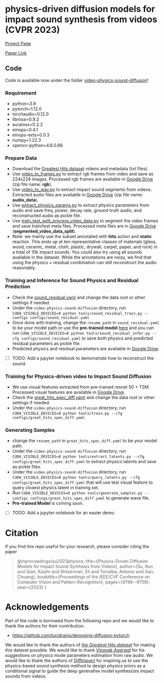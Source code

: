 # physics-driven diffusion models for impact sound synthesis from videos (CVPR 2023)

[Project Page](https://sukun1045.github.io/video-physics-sound-diffusion/)

[Paper Link](https://openaccess.thecvf.com/content/CVPR2023/papers/Su_Physics-Driven_Diffusion_Models_for_Impact_Sound_Synthesis_From_Videos_CVPR_2023_paper.pdf)

## Code
Code is available now under the folder [video-physics-sound-diffusion](https://github.com/sukun1045/video-physics-sound-diffusion/tree/main/video-physics-sound-diffusion)!

### Requirement
- python=3.9
- pytorch=1.12.0
- torchaudio=0.12.0
- librosa=0.9.2
- auraloss=0.2.2
- einops=0.4.1
- einops-exts=0.0.3
- numpy=1.22.3
- opencv-python=4.6.0.66

### Prepare Data
- Download the [Greatest Hits dataset](https://andrewowens.com/vis/) videos and metadata (txt files).
- Use [video_to_frames.py](https://github.com/sukun1045/video-physics-sound-diffusion/blob/main/video_to_frames.py) to extract rgb frames from video and save as 224x224 images. Processed rgb frames are available in [Google Drive](https://drive.google.com/drive/folders/1nsT79lghHkQqr9KvEyAHUbQDwsur5kbi?usp=sharing) (zip file name: **rgb**).
- Use [video_to_wav.py](https://github.com/sukun1045/video-physics-sound-diffusion/blob/main/video-physics-sound-diffusion/tools/video_to_wavs.py) to extract impact sound segments from videos. Extracted audio files are available in [Google Drive](https://drive.google.com/drive/folders/1nsT79lghHkQqr9KvEyAHUbQDwsur5kbi?usp=sharing) (zip file name: **audio_data**).
- Use [extract_physics_params.py](https://github.com/sukun1045/video-physics-sound-diffusion/blob/main/video-physics-sound-diffusion/tools/extract_physics_params.py) to extract physics parameters from audio and save freq, power, decay rate, ground truth audio, and reconstructed audio as pickle file.
- Use [train_test_split_process_video_data.py](https://github.com/sukun1045/video-physics-sound-diffusion/blob/main/video-physics-sound-diffusion/tools/train_test_split_process_video_data.py) to segment the video frames and save train/test meta files. Processed meta files are in [Google Drive](https://drive.google.com/drive/folders/1nsT79lghHkQqr9KvEyAHUbQDwsur5kbi?usp=sharing) (**segmented_video_data_split**).
- Note: we mainly use the subset annotated with **hits** action and **static** reaction. This ends up at ten representative classes of materials (glass, wood, ceramic, metal, cloth, plastic, drywall, carpet, paper, and rock) in a total of 10k impact sounds. You could also try using all sounds available in the dataset. While the annotations are noisy, we find that using the physics + residual combination can still reconstruct the audio reasonably.

### Training and Inference for Sound Physics and Residual Prediction
- Check the [sound_residual.yaml](https://github.com/sukun1045/video-physics-sound-diffusion/blob/main/video-physics-sound-diffusion/configs/sound_residual.yaml) and change the data root or other settings if needed.
- Under the `video-physics-sound-diffusion` directory, run `CUDA_VISIBLE_DEVICES=0 python tools/sound_residual_train.py --configs configs/sound_residual.yaml`
- Once done with training, change the `resume_path` in `sound_residual.yaml` to be your model path or use the **pre-trained model** [here](video-physics-sound-diffusion/logs/sound_residual/sound_residual) and you can run `CUDA_VISIBLE_DEVICES=0 python tools/sound_residual_infer.py --cfg configs/sound_residual.yaml` to save both physics and predicted residual parameters as pickle file.
- Predicted physics and residual parameters are available in [Google Drive](https://drive.google.com/drive/folders/1nsT79lghHkQqr9KvEyAHUbQDwsur5kbi?usp=sharing).
- [ ] TODO: Add a jupyter notebook to demonstrate how to reconstruct the sound.

### Training for Physics-driven video to Impact Sound Diffusion
- We use visual features extracted from pre-trained resnet 50 + TSM. Processed visual features are available in [Google Drive](https://drive.google.com/drive/folders/1nsT79lghHkQqr9KvEyAHUbQDwsur5kbi?usp=sharing).
- Check the [great_hits_spec_diff.yaml](https://github.com/sukun1045/video-physics-sound-diffusion/blob/main/video-physics-sound-diffusion/configs/great_hits_spec_diff.yaml) and change the data root or other settings if needed.
- Under the `video-physics-sound-diffusion` directory, run `CUDA_VISIBLE_DEVICES=0 python tools/train.py --cfg configs/great_hits_spec_diff.yaml`

### Generating Samples
- change the `resume_path` in `great_hits_spec_diff.yaml` to be your model path.
- Under the `video-physics-sound-diffusion` directory, run `CUDA_VISIBLE_DEVICES=0 python tools/extract_latents.py --cfg configs/great_hits_spec_diff.yaml` to extract physics latents and save as pickle files.
- Under the `video-physics-sound-diffusion` directory, run `CUDA_VISIBLE_DEVICES=0 python tools/query_latents.py --cfg configs/great_hits_spec_diff.yaml` that will use test visual feature to query closest physics latent in training set.
- Run `CUDA_VISIBLE_DEVICES=0 python tools/generate_samples.py --configs confings/great_hits_spec_diff.yaml` to generate wave file.
- **Pre-trained Model** is coming soon.
- [ ] TODO: Add a jupyter notebook for an easier demo.

# Citation
If you find this repo useful for your research, please consider citing the paper
> @inproceedings{su2023physics,
  title={Physics-Driven Diffusion Models for Impact Sound Synthesis from Videos},
  author={Su, Kun and Qian, Kaizhi and Shlizerman, Eli and Torralba, Antonio and Gan, Chuang},
  booktitle={Proceedings of the IEEE/CVF Conference on Computer Vision and Pattern Recognition},
  pages={9749--9759},
  year={2023}
}
# Acknowledgements
Part of the code is borrowed from the following repo and we would like to thank the authors for their contribution.
- https://github.com/lucidrains/denoising-diffusion-pytorch
  
We would like to thank the authors of <cite><a href="https://andrewowens.com/vis/">the Greatest Hits dataset</a></cite> for making this dataset possible.
		We would like to thank <cite><a href="https://vinayak-agarwal.com/">Vinayak Agarwal</a></cite> for his suggestions on physics mode parameters estimation from raw audio.
		We would like to thank the authors of <cite><a href="https://sites.google.com/view/diffimpact">DiffImpact</a></cite> for inspiring us to use the physics-based sound synthesis method to design physics priors as a conditional signal to guide the deep generative model synthesizes impact sounds from videos.
